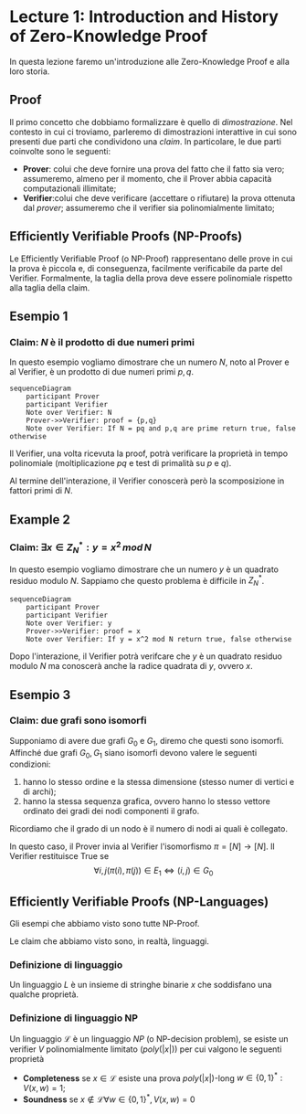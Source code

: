 # Lecture 1: Introduction and History of Zero-Knowledge Proof
In questa lezione faremo un'introduzione alle Zero-Knowledge Proof e alla loro storia.

## Proof
Il primo concetto che dobbiamo formalizzare è quello di *dimostrazione*.
Nel contesto in cui ci troviamo, parleremo di dimostrazioni interattive in cui sono presenti due parti che condividono una *claim*. In particolare, le due parti coinvolte sono le seguenti:
- **Prover**: colui che deve fornire una prova del fatto che il fatto sia vero; assumeremo, almeno per il momento, che il Prover abbia capacità computazionali illimitate;
- **Verifier**:colui che deve verificare (accettare o rifiutare) la prova ottenuta dal *prover*; assumeremo che il verifier sia polinomialmente limitato;

## Efficiently Verifiable Proofs (NP-Proofs)
Le Efficiently Verifiable Proof (o NP-Proof) rappresentano delle prove in cui la prova è piccola e, di conseguenza, facilmente verificabile da parte del Verifier.
Formalmente, la taglia della prova deve essere polinomiale rispetto alla taglia della claim.

## Esempio 1
### Claim: $N$ è il prodotto di due numeri primi
In questo esempio vogliamo dimostrare che un numero $N$, noto al Prover e al Verifier, è un prodotto di due numeri primi $p,q$.

```mermaid
sequenceDiagram
    participant Prover
    participant Verifier
    Note over Verifier: N
    Prover->>Verifier: proof = {p,q}
    Note over Verifier: If N = pq and p,q are prime return true, false otherwise
```

Il Verifier, una volta ricevuta la proof, potrà verificare la proprietà in tempo polinomiale (moltiplicazione $pq$ e test di primalità su $p$ e $q$).

Al termine dell'interazione, il Verifier conoscerà però la scomposizione in fattori primi di $N$.

## Example 2
### Claim: $\exists x \in Z_N^* : y = x^2 \, mod \, N$
In questo esempio vogliamo dimostrare che un numero $y$ è un quadrato residuo modulo $N$. Sappiamo che questo problema è difficile in $Z_N^*$.

```mermaid
sequenceDiagram
    participant Prover
    participant Verifier
    Note over Verifier: y
    Prover->>Verifier: proof = x
    Note over Verifier: If y = x^2 mod N return true, false otherwise
```

Dopo l'interazione, il Verifier potrà verifcare che $y$ è un quadrato residuo modulo $N$ ma conoscerà anche la radice quadrata di $y$, ovvero $x$.

## Esempio 3
### Claim: due grafi sono isomorfi
Supponiamo di avere due grafi $G_0$ e $G_1$, diremo che questi sono isomorfi. Affinché due grafi $G_0,G_1$ siano isomorfi devono valere le seguenti condizioni:
1. hanno lo stesso ordine e la stessa dimensione (stesso numer di vertici e di archi);
2. hanno la stessa sequenza grafica, ovvero hanno lo stesso vettore ordinato dei gradi dei nodi componenti il grafo.

Ricordiamo che il grado di un nodo è il numero di nodi ai quali è collegato.

In questo caso, il Prover invia al Verifier l'isomorfismo $\pi = [N] \rightarrow [N]$. Il Verifier restituisce True se $$\forall i,j (\pi(i), \pi(j)) \in E_1 \iff (i,j) \in G_0$$

## Efficiently Verifiable Proofs (NP-Languages)
Gli esempi che abbiamo visto sono tutte NP-Proof.

Le claim che abbiamo visto sono, in realtà, linguaggi.

### Definizione di linguaggio
Un linguaggio $L$ è un insieme di stringhe binarie $x$ che soddisfano una qualche proprietà.

### Definizione di linguaggio NP
Un linguaggio $\mathcal{L}$ è un linguaggio *NP* (o NP-decision problem), se esiste un verifier $V$ polinomialmente limitato ($poly(|x|)$) per cui valgono le seguenti proprietà
- **Completeness** se $x \in \mathcal{L}$ esiste una prova $poly(|x|)$-long $w \in \{0,1\}^* : V(x,w)=1$; 
- **Soundness** se $x \notin \mathcal{L} \forall w \in \{0,1\}^*, V(x,w) = 0$

